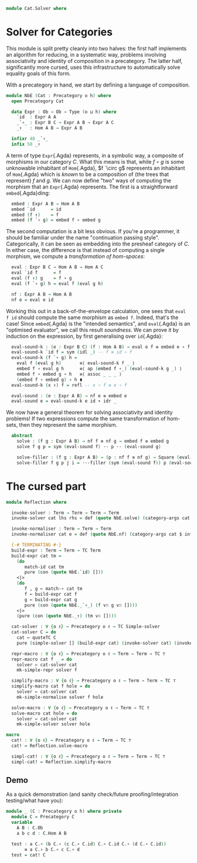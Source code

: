 <!--
```agda
open import 1Lab.Reflection.Solver
open import 1Lab.Reflection
open import 1Lab.Prelude hiding (id ; _∘_)

open import Cat.Base
open import Cat.Reflection

open import Data.Bool
open import Data.List
```
-->

```agda
module Cat.Solver where
```

<!--
```agda
private variable
  o h : Level
```
-->

# Solver for Categories

This module is split pretty cleanly into two halves: the first half
implements an algorithm for reducing, in a systematic way, problems
involving associativity and identity of composition in a precategory.
The latter half, significantly more cursed, uses this infrastructure to
automatically solve equality goals of this form.

With a precategory in hand, we start by defining a language of composition.

```agda
module NbE (Cat : Precategory o h) where
  open Precategory Cat
```
<!--
```agda
  private variable
    A B C : Ob
```
-->
```agda
  data Expr : Ob → Ob → Type (o ⊔ h) where
    `id  : Expr A A
    _`∘_ : Expr B C → Expr A B → Expr A C
    _↑   : Hom A B → Expr A B

  infixr 40 _`∘_
  infix 50 _↑
```

A term of type `Expr`{.Agda} represents, in a symbolic way, a composite
of morphisms in our category $C$. What this means is that, while $f
\circ g$ is some unknowable inhabitant of `Hom`{.Agda}, $f `\circ g$
represents an inhabitant of `Hom`{.Agda} which is _known_ to be a
composition of (the trees that represent) $f$ and $g$. We can now define
"two" ways of computing the morphism that an `Expr`{.Agda} represents.
The first is a straightforward `embed`{.Agda}ding:

```agda
  embed : Expr A B → Hom A B
  embed `id      = id
  embed (f ↑)    = f
  embed (f `∘ g) = embed f ∘ embed g
```

The second computation is a bit less obvious. If you're a programmer, it
should be familiar under the name "continuation passing style".
Categorically, it can be seen as embedding into the presheaf category of
$C$. In either case, the difference is that instead of computing a
single morphism, we compute a _transformation of hom-spaces_:

```agda
  eval : Expr B C → Hom A B → Hom A C
  eval `id f      = f
  eval (f ↑) g    = f ∘ g
  eval (f `∘ g) h = eval f (eval g h)

  nf : Expr A B → Hom A B
  nf e = eval e id
```

Working this out in a back-of-the-envelope calculation, one sees that
`eval f id` should compute the same morphism as `embed f`. Indeed,
that's the case! Since `embed`{.Agda} is the "intended semantics", and `eval`{.Agda} is an
"optimised evaluator", we call this result _soundness_. We can prove it
by induction on the expression, by first generalising over `id`{.Agda}:

```agda
  eval-sound-k : (e : Expr B C) (f : Hom A B) → eval e f ≡ embed e ∘ f
  eval-sound-k `id f = sym (idl _) -- f ≡ id ∘ f
  eval-sound-k (f `∘ g) h =
    eval f (eval g h)       ≡⟨ eval-sound-k f _ ⟩
    embed f ∘ eval g h      ≡⟨ ap (embed f ∘_) (eval-sound-k g _) ⟩
    embed f ∘ embed g ∘ h   ≡⟨ assoc _ _ _ ⟩
    (embed f ∘ embed g) ∘ h ∎
  eval-sound-k (x ↑) f = refl -- x ∘ f ≡ x ∘ f

  eval-sound : (e : Expr A B) → nf e ≡ embed e
  eval-sound e = eval-sound-k e id ∙ idr _
```

We now have a general theorem for solving associativity and identity
problems! If two expressions compute the same transformation of
hom-sets, then they represent the same morphism.

```agda
  abstract
    solve : (f g : Expr A B) → nf f ≡ nf g → embed f ≡ embed g
    solve f g p = sym (eval-sound f) ·· p ·· (eval-sound g)

    solve-filler : (f g : Expr A B) → (p : nf f ≡ nf g) → Square (eval-sound f) p (solve f g p) (eval-sound g)
    solve-filler f g p j i = ··-filler (sym (eval-sound f)) p (eval-sound g) j i
```

# The cursed part

```agda
module Reflection where

  invoke-solver : Term → Term → Term → Term
  invoke-solver cat lhs rhs = def (quote NbE.solve) (category-args cat $ infer-hidden 2 $ lhs v∷ rhs v∷ “refl” v∷ [])

  invoke-normaliser : Term → Term → Term
  invoke-normaliser cat e = def (quote NbE.nf) (category-args cat $ infer-hidden 2 $ e v∷ [])

  {-# TERMINATING #-}
  build-expr : Term → Term → TC Term
  build-expr cat tm =
    (do
       match-id cat tm
       pure (con (quote NbE.`id) []))
    <|>
    (do
       f , g ← match-∘ cat tm
       f ← build-expr cat f
       g ← build-expr cat g
       pure (con (quote NbE._`∘_) (f v∷ g v∷ [])))
    <|>
    (pure (con (quote NbE._↑) (tm v∷ [])))

  cat-solver : ∀ {o ℓ} → Precategory o ℓ → TC Simple-solver
  cat-solver C = do
    cat ← quoteTC C
    pure (simple-solver [] (build-expr cat) (invoke-solver cat) (invoke-normaliser cat))

  repr-macro : ∀ {o ℓ} → Precategory o ℓ → Term → Term → TC ⊤
  repr-macro cat f _ = do
    solver ← cat-solver cat
    mk-simple-repr solver f

  simplify-macro : ∀ {o ℓ} → Precategory o ℓ → Term → Term → TC ⊤
  simplify-macro cat f hole = do
    solver ← cat-solver cat
    mk-simple-normalise solver f hole

  solve-macro : ∀ {o ℓ} → Precategory o ℓ → Term → TC ⊤
  solve-macro cat hole = do
    solver ← cat-solver cat
    mk-simple-solver solver hole

macro
  cat! : ∀ {o ℓ} → Precategory o ℓ → Term → TC ⊤
  cat! = Reflection.solve-macro

  simpl-cat! : ∀ {o ℓ} → Precategory o ℓ → Term → Term → TC ⊤
  simpl-cat! = Reflection.simplify-macro
```

## Demo

As a quick demonstration (and sanity check/future proofing/integration
testing/what have you):

```agda
module _ (C : Precategory o h) where private
  module C = Precategory C
  variable
    A B : C.Ob
    a b c d : C.Hom A B

  test : a C.∘ (b C.∘ (c C.∘ C.id) C.∘ C.id C.∘ (d C.∘ C.id))
       ≡ a C.∘ b C.∘ c C.∘ d
  test = cat! C
```
